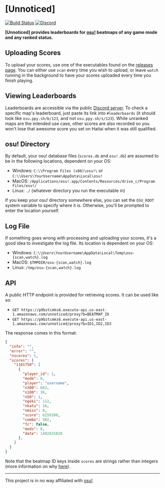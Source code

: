 # [Unnoticed]

[![Build Status](https://travis-ci.org/christopher-dG/unnoticed.svg?branch=master)](https://travis-ci.org/christopher-dG/unnoticed)
[![Discord](https://img.shields.io/badge/Discord-[Unnoticed]-7289da.svg)](https://discord.gg/F8GqFMF)

**[Unnoticed] provides leaderboards for [osu!](https://osu.ppy.sh/home)
beatmaps of any game mode and any ranked status.**

## Uploading Scores

To upload your scores, use one of the executables found on the
[releases page](https://github.com/christopher-dG/unnoticed/releases).
You can either use `scan` every time you wish to upload, or leave `watch`
running in the background to have your scores uploaded every time you finish
playing.

## Viewing Leaderboards

Leaderboards are accessible via the public
[Discord server](https://discord.gg/F8GqFMF). To check a specific map's
leaderboard, just paste its link into `#leaderboards` (it should look like
`osu.ppy.sh/b/123`, and not `osu.ppy.sh/s/123`). While unranked maps are the
intended use case, other scores are also recorded so you won't lose that
awesome score you set on Haitai when it was still qualified.

## osu! Directory

By default, your osu! database files (`scores.db` and `osu!.db`) are assumed to
be in the following locations, dependent on your OS:

* Windows: `C:\\Program Files (x86)\osu!\` or
  `C:\\Users\YourUsername\AppData\Local\osu!`
* MacOS: `/Applications/osu!.app/Contents/Resources/drive_c/Program Files/osu!/`
* Linux: `./` (whatever directory you run the executable in)

If you keep your osu! directory somewhere else, you can set the `OSU_ROOT`
system variable to specify where it is. Otherwise, you'll be prompted to enter
the location yourself.

## Log File

If something goes wrong with processing and uploading your scores, it's a good
idea to investigate the log file. Its location is dependent on your OS:

* Windows: `C:\\Users\YourUsername\AppData\Local\Temp\osu-{scan,watch}.log`
* MacOS: `$TMPDIR/osu-{scan,watch}.log`
* Linux: `/tmp/osu-{scan,watch}.log`

## API

A public HTTP endpoint is provided for retrieving scores. It can be used like so:

* `GET https://p9bztcmks6.execute-api.us-east-1.amazonaws.com/unnoticed/proxy?b=BEATMAP_ID`
* `GET https://p9bztcmks6.execute-api.us-east-1.amazonaws.com/unnoticed/proxy?b=ID1,ID2,ID3`

The response comes in this format:

```json
{
  "info": "",
  "error": "",
  "nscores": 1,
  "scores": {
    "1181750": [
      {
        "player_id": 1,
        "mode": 0,
        "player": "username",
        "n300": 682,
        "n100": 36,
        "n50": 1,
        "ngeki": 112,
        "nkatu": 16,
        "nmiss": 8,
        "score": 6159390,
        "combo": 502,
        "fc": false,
        "mods": 0,
        "date": 1492835820
      },
    ]
  }
}
```

Note that the beatmap ID keys inside `scores` are strings rather than integers
(more information on why [here](https://stackoverflow.com/a/1451857)).

***

This project is in no way affiliated with [osu!](https://osu.ppy.sh/home).
